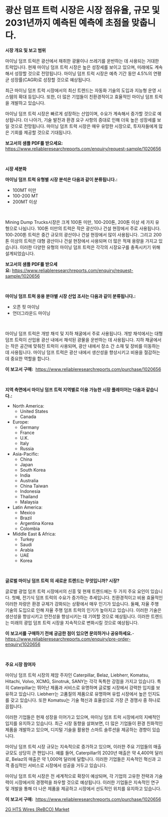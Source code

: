 <p><h1>광산 덤프 트럭 시장은 시장 점유율, 규모 및 2031년까지 예측된 예측에 초점을 맞춥니다.</h1></p><p><strong>시장 개요 및 보고 범위</strong></p>
<p><p>마이닝 덤프 트럭은 광산에서 채취한 광물이나 쓰레기를 운반하는 데 사용되는 거대한 트럭입니다. 현재 마이닝 덤프 트럭 시장은 높은 성장세를 보이고 있으며, 미래에도 계속해서 성장할 것으로 전망됩니다. 마이닝 덤프 트럭 시장은 예측 기간 동안 4.5%의 연평균 성장률(CAGR)로 성장할 것으로 예상됩니다.</p><p>최근 마이닝 덤프 트럭 시장에서의 최신 트렌드는 자동화 기술의 도입과 지능형 운영 시스템의 확대 등입니다. 또한, 더 많은 기업들이 친환경적이고 효율적인 마이닝 덤프 트럭을 개발하고 있습니다.</p><p>마이닝 덤프 트럭 시장은 빠르게 성장하는 산업이며, 수요가 계속해서 증가할 것으로 예상됩니다. 더 나아가, 기술 발전과 환경 요구 사항의 증대로 인해 더욱 높은 성장세를 보일 것으로 전망됩니다. 마이닝 덤프 트럭 시장은 매우 유망한 시장으로, 투자자들에게 많은 기회를 제공할 것으로 기대됩니다.</p></p>
<p><strong>보고서의 샘플 PDF를 받으세요:</strong> <a href="https://www.reliableresearchreports.com/enquiry/request-sample/1020656">https://www.reliableresearchreports.com/enquiry/request-sample/1020656</a></p>
<p>&nbsp;</p>
<p><strong>시장 세분화</strong></p>
<p><strong>마이닝 덤프 트럭 유형별 시장 분석은 다음과 같이 분류됩니다.:</strong></p>
<p><ul><li>100MT 미만</li><li>100-200 MT</li><li>200MT 이상</li></ul></p>
<p>&nbsp;</p>
<p><p>Mining Dump Trucks시장은 크게 100톤 미만, 100-200톤, 200톤 이상 세 가지 유형으로 나뉩니다. 100톤 미만의 트럭은 작은 광산이나 건설 현장에서 주로 사용됩니다. 100-200톤 트럭은 중간 규모의 광산이나 건설 현장에서 많이 사용됩니다. 그리고 200톤 이상의 트럭은 대형 광산이나 건설 현장에서 사용되며 더 많은 적재 용량을 가지고 있습니다. 이러한 다양한 유형의 마이닝 덤프 트럭은 각각의 시장요구를 충족시키기 위해 설계되었습니다.</p></p>
<p><strong>보고서의 샘플 PDF를 받으세요:</strong>&nbsp;<a href="https://www.reliableresearchreports.com/enquiry/request-sample/1020656">https://www.reliableresearchreports.com/enquiry/request-sample/1020656</a></p>
<p>&nbsp;</p>
<p><strong> 마이닝 덤프 트럭 응용 분야별 시장 산업 조사는 다음과 같이 분류됩니다.:</strong></p>
<p><ul><li>오픈 핏 마이닝</li><li>언더그라운드 마이닝</li></ul></p>
<p>&nbsp;</p>
<p><p>마이닝 덤프 트럭은 개방 채석 및 지하 채굴에서 주로 사용됩니다. 개방 채석에서는 대형 덤프 트럭이 산업용 광산 내에서 채석된 광물을 운반하는 데 사용됩니다. 지하 채굴에서는 작은 공간에 맞춰진 트럭이 사용되며, 광산 내에서 장소 간 소재 및 장비를 이동하는 데 사용됩니다. 마이닝 덤프 트럭은 광산 내에서 생산성을 향상시키고 비용을 절감하는 데 중요한 역할을 합니다.</p></p>
<p><strong>이 보고서 구매:</strong>&nbsp; <a href="https://www.reliableresearchreports.com/purchase/1020656">https://www.reliableresearchreports.com/purchase/1020656</a></p>
<p>&nbsp;</p>
<p><strong>지역 측면에서 마이닝 덤프 트럭 지역별로 이용 가능한 시장 플레이어는 다음과 같습니다.:</strong></p>
<p><ul>
    <li>
        North America:
        <ul>
            <li>United States</li>
            <li>Canada</li>
        </ul>
    </li>
    <li>
        Europe:
        <ul>
            <li>Germany</li>
            <li>France</li>
            <li>U.K.</li>
            <li>Italy</li>
            <li>Russia</li>
        </ul>
    </li>
    <li>
        Asia-Pacific:
        <ul>
            <li>China</li>
            <li>Japan</li>
            <li>South Korea</li>
            <li>India</li>
            <li>Australia</li>
            <li>China Taiwan</li>
            <li>Indonesia</li>
            <li>Thailand</li>
            <li>Malaysia</li>
        </ul>
    </li>
    <li>
        Latin America:
        <ul>
            <li>Mexico</li>
            <li>Brazil</li>
            <li>Argentina Korea</li>
            <li>Colombia</li>
        </ul>
    </li>
    <li>
        Middle East & Africa:
        <ul>
            <li>Turkey</li>
            <li>Saudi</li>
            <li>Arabia</li>
            <li>UAE</li>
            <li>Korea</li>
        </ul>
    </li>
    </ul></p>
<p>&nbsp;</p>
<p><strong>글로벌 마이닝 덤프 트럭 의 새로운 트렌드는 무엇입니까? 시장?</strong></p>
<p><p>글로벌 광업 덤프 트럭 시장에서의 신흥 및 현재 트렌드에는 두 가지 주요 요인이 있습니다. 첫째, 전기식 덤프 트럭의 수요가 증가하는 추세입니다. 친환경적이고 비용 효율적인 이러한 차량은 환경 규제가 강화되는 상황에서 매우 인기가 있습니다. 둘째, 자율 주행 기술의 도입으로 인해 자율 주행 덤프 트럭의 인기가 높아지고 있습니다. 이러한 기술은 생산성을 향상시키고 안전성을 향상시키는 데 기여할 것으로 예상됩니다. 이러한 트렌드는 미래의 광업 덤프 트럭 시장을 지속적으로 변화시킬 것으로 예상됩니다.</p></p>
<p><strong>이 보고서를 구매하기 전에 궁금한 점이 있으면 문의하거나 공유하세요.</strong>- <a href="https://www.reliableresearchreports.com/enquiry/pre-order-enquiry/1020656">https://www.reliableresearchreports.com/enquiry/pre-order-enquiry/1020656</a></p>
<p>&nbsp;</p>
<p><strong>주요 시장 참여자</strong></p>
<p><p>마이닝 덤프 트럭 시장의 제암 주자인 Caterpillar, Belaz, Liebherr, Komatsu, Hitachi, Volvo, XCMG, Sinotruk, SANY는 각각 독특한 강점을 가지고 있습니다. 특히 Caterpillar는 뛰어난 제품과 서비스로 유명하며 글로벌 시장에서 강력한 입지를 보유하고 있습니다. Liebherr는 고품질의 제품으로 유명하며 유럽 시장에서 높은 인지도를 갖고 있습니다. 또한 Komatsu는 기술 혁신과 효율성으로 가장 큰 경쟁사 중 하나로 꼽힙니다. </p><p>이러한 기업들은 현재 성장을 이어가고 있으며, 마이닝 덤프 트럭 시장에서의 지배적인 입지를 유지하고 있습니다. 최근 시장 동향을 살펴보면, 더 많은 기업들이 환경 친화적인 제품을 개발하고 있으며, 디지털 기술을 활용한 스마트 솔루션을 제공하는 경향이 있습니다. </p><p>마이닝 덤프 트럭 시장 규모는 지속적으로 증가하고 있으며, 이러한 주요 기업들의 매출 규모도 상당히 큰 편입니다. 예를 들어, Caterpillar의 2020년 매출은 약 4,400억 달러로, Belaz의 매출은 약 1,000억 달러에 달합니다. 이러한 기업들은 지속적인 혁신과 고객 중심적인 서비스로 시장에서 성공을 거두고 있습니다. </p><p>마이닝 덤프 트럭 시장은 전 세계적으로 확장이 예상되며, 각 기업의 고유한 전략과 기술력이 시장에서의 경쟁력을 좌우할 것으로 예상됩니다. 이러한 기업들은 지속적인 연구 및 개발을 통해 더 나은 제품을 제공하고 시장에서 선도적인 위치를 유지하고 있습니다.</p></p>
<p><strong>이 보고서 구매:</strong>&nbsp;&nbsp;<a href="https://www.reliableresearchreports.com/purchase/1020656">https://www.reliableresearchreports.com/purchase/1020656</a></p>
<p><p><a href="https://github.com/ChiragRP21/Market-Research-Report-List-4/blob/main/2g-hts-wires-rebco-market.md">2G HTS Wires (ReBCO) Market</a></p></p>

